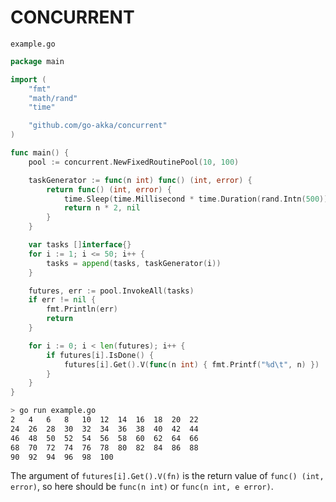 CONCURRENT
==========

`example.go`

```go
package main

import (
	"fmt"
	"math/rand"
	"time"

	"github.com/go-akka/concurrent"
)

func main() {
	pool := concurrent.NewFixedRoutinePool(10, 100)

	taskGenerator := func(n int) func() (int, error) {
		return func() (int, error) {
			time.Sleep(time.Millisecond * time.Duration(rand.Intn(500)))
			return n * 2, nil
		}
	}

	var tasks []interface{}
	for i := 1; i <= 50; i++ {
		tasks = append(tasks, taskGenerator(i))
	}

	futures, err := pool.InvokeAll(tasks)
	if err != nil {
		fmt.Println(err)
		return
	}

	for i := 0; i < len(futures); i++ {
		if futures[i].IsDone() {
			futures[i].Get().V(func(n int) { fmt.Printf("%d\t", n) })
		}
	}
}
```

```bash
> go run example.go
2	4	6	8	10	12	14	16	18	20	22
24	26	28	30	32	34	36	38	40	42	44
46	48	50	52	54	56	58	60	62	64	66
68	70	72	74	76	78	80	82	84	86	88
90	92	94	96	98	100
```

The argument of `futures[i].Get().V(fn)` is the return value of `func() (int, error)`, so here should be `func(n int)` or `func(n int, e error)`.